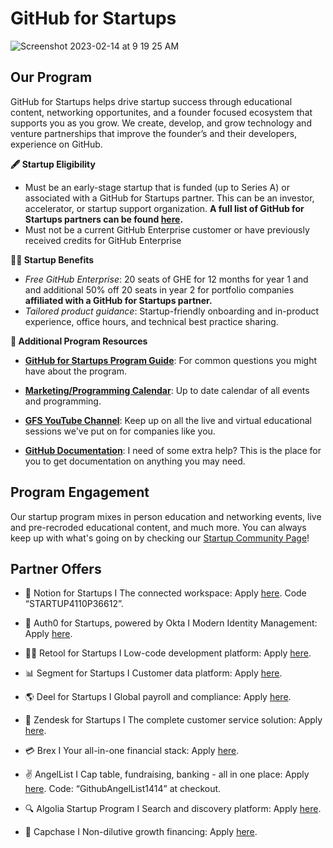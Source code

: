# GitHub for Startups
![Screenshot 2023-02-14 at 9 19 25 AM](https://user-images.githubusercontent.com/104146251/218780432-672ddba0-ac7f-4990-8e8d-9428cddc6ccb.png)



## Our Program

GitHub for Startups helps drive startup success through educational content, networking opportunites, and a founder focused ecosystem that supports you as you grow. We create, develop, and grow technology and venture partnerships that improve the founder’s and their developers, experience on GitHub. 

**🖋️ Startup Eligibility** 
- Must be an early-stage startup that is funded (up to  Series A) or associated with a GitHub for Startups partner. This can be an investor, accelerator, or startup support organization.  **A full list of GitHub for Startups partners can be found [here](https://github.com/enterprise/startups/partners).**
- Must not be a current GitHub Enterprise customer or have previously received credits for GitHub Enterprise


**👨‍💻 Startup Benefits**

- _Free GitHub Enterprise_: 20 seats of GHE for 12 months for year 1 and and additional 50% off 20 seats in year 2 for portfolio companies **affiliated with a GitHub for Startups partner.** 
- _Tailored product guidance_: Startup-friendly onboarding and in-product experience, office hours, and technical best practice sharing.



**📝 Additional Program Resources**

 

- [**GitHub for Startups Program Guide**](https://github.com/GitHub-for-Startups/Global-Repo/blob/main/Program%20Guide.md): For common questions you might have about the program.

- **[Marketing/Programming Calendar](https://sharing.clickup.com/20627329/c/h/4-38571873-5/53a3d4ff74ab4e4)**: Up to date calendar of all events and programming. 

- [**GFS YouTube Channel**](https://www.youtube.com/playlist?list=PL0lo9MOBetEG3s9zocf4H1UiaS44ZL-W0): Keep up on all the live and virtual educational sessions we've put on for companies like you.

 - **[GitHub Documentation](https://docs.github.com/en)**: I need of some extra help? This is the place for you to get documentation on anything you may need. 

 
 
 ## Program Engagement

Our startup program mixes in person education and networking events, live and pre-recroded educational content, and much more. You can always keep up with what's going on by checking our [Startup Community Page](https://github.com/GitHub-for-Startups/Global-Repo/blob/main/Community%20Engage%20Page.md)!

 ## Partner Offers

- 📓 Notion for Startups I The connected workspace: Apply [here](https://www.notion.so/startups?utm_medium=partner&utm_source=startup_partner&utm_campaign=startup-program-partner-githubforstartups). Code “STARTUP4110P36612”.

- 🔐 Auth0 for Startups, powered by Okta I Modern Identity Management: Apply [here](https://autheco.atlassian.net/servicedesk/customer/portal/4/group/9/create/104).

- 🧑‍💻 Retool for Startups I Low-code development platform: Apply [here](https://retool.typeform.com/to/qGcaOOHW?typeform-source=www.google.com#partnername=github).

- 📊 Segment for Startups I Customer data platform: Apply [here](https://airtable.com/appWuAJMn1DPivGcE/shrLP3GSZnxt1WT2v?prefill_Partner%20Code=startups.github.com&hide_Partner%20Code=true&hide_Segment%20Code=true). 

- 🌎 Deel for Startups I Global payroll and compliance: Apply [here](https://www.deel.com/partners/github?gspk=Y29yZXlkb2xpazQzNTE&gsxid=Zgfro12zYPCB&pscd=get.deel.com).

- 🤝 Zendesk for Startups I The complete customer service solution: Apply [here](https://www.zendesk.com/campaign/partner-startups/?partner_account=0016R00003GU5buQAD).

- 💳 Brex I Your all-in-one financial stack: Apply [here](https://www.brex.com/solutions/startups?partnerId=githubforstartups).

- ✌️ AngelList I Cap table, fundraising, banking - all in one place: Apply [here](https://www.angellist.com/startups). Code: “GithubAngelList1414” at checkout.

- 🔍 Algolia Startup Program I Search and discovery platform: Apply [here](https://www.algolia.com/industries-and-solutions/startups/?utm_source=github&tf_5155386403601=github).

- 💸 Capchase I Non-dilutive growth financing: Apply [here](https://www.capchase.com/partners/github-for-startups).
